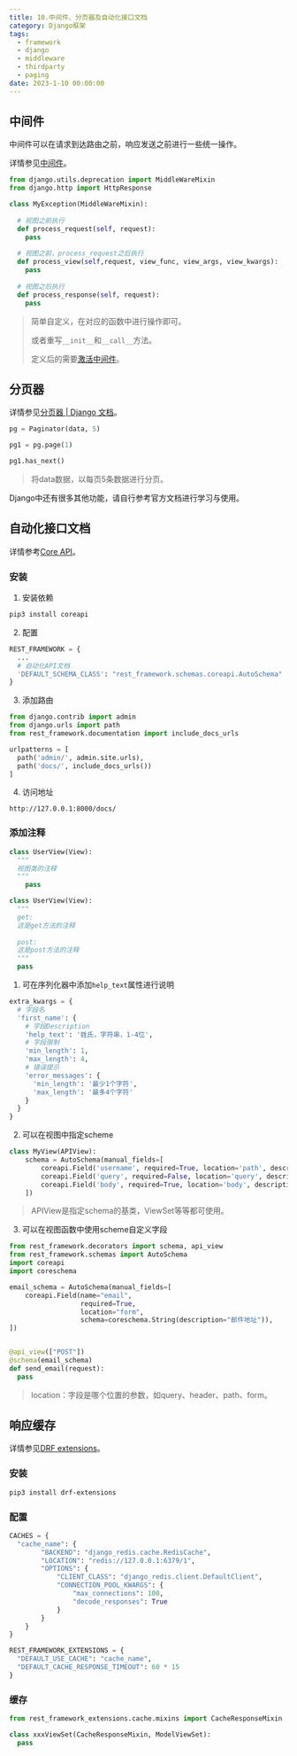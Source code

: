 ```yaml
---
title: 10.中间件、分页器及自动化接口文档
category: Django框架
tags:
  - framework
  - django
  - middleware
  - thirdparty
  - paging
date: 2023-1-10 00:00:00
---
```




## 中间件

中间件可以在请求到达路由之前，响应发送之前进行一些统一操作。

详情参见[中间件](https://docs.djangoproject.com/zh-hans/4.2/topics/http/middleware/)。

```python mymiddleware.py
from django.utils.deprecation import MiddleWareMixin
from django.http import HttpResponse

class MyException(MiddleWareMixin):
  
  # 视图之前执行
  def process_request(self, request):
    pass
  
  # 视图之前，process_request之后执行
  def process_view(self,request, view_func, view_args, view_kwargs):
    pass
  
  # 视图之后执行
  def process_response(self, request):
    pass
```

> 简单自定义，在对应的函数中进行操作即可。
>
> 或者重写`__init__`和`__call__`方法。
>
> 定义后的需要[激活中间件](https://www.knight-blog.cn/django/5a8fc734/#%E4%B8%AD%E9%97%B4%E4%BB%B6)。



## 分页器

详情参见[分页器 | Django 文档](https://docs.djangoproject.com/zh-hans/4.2/ref/paginator/)。

```python views.py
pg = Paginator(data, 5)

pg1 = pg.page(1)

pg1.has_next()
```

> 将data数据，以每页5条数据进行分页。

Django中还有很多其他功能，请自行参考官方文档进行学习与使用。



## 自动化接口文档

详情参考[Core API](https://www.coreapi.org/)。

### 安装

1. 安装依赖

```bash
pip3 install coreapi
```

2. 配置

```python settings.py
REST_FRAMEWORK = {
  ...
  # 自动化API文档
  'DEFAULT_SCHEMA_CLASS': "rest_framework.schemas.coreapi.AutoSchema"
}
```

3. 添加路由

```python urls.py
from django.contrib import admin
from django.urls import path
from rest_framework.documentation import include_docs_urls

urlpatterns = [
  path('admin/', admin.site.urls),
  path('docs/', include_docs_urls())
]
```

4. 访问地址

```http
http://127.0.0.1:8000/docs/
```

### 添加注释

```python views.py
class UserView(View):
  """
  视图类的注释
  """
 	pass

class UserView(View):
  """
  get:
  这是get方法的注释
  
  post:
  这是post方法的注释
  """
  pass
```

1. 可在序列化器中添加`help_text`属性进行说明

```python
extra_kwargs = {
  # 字段名
  'first_name': {
    # 字段Description
    'help_text': '姓氏，字符串，1-4位',
    # 字段限制
    'min_length': 1,
    'max_length': 4,
    # 错误提示
    'error_messages': {
      'min_length': '最少1个字符',
      'max_length': '最多4个字符'
    }
  }
}
```

2. 可以在视图中指定scheme

```python views.py
class MyView(APIView):
    schema = AutoSchema(manual_fields=[
        coreapi.Field('username', required=True, location='path', description='Username of the user'),
        coreapi.Field('query', required=False, location='query', description='Search query'),
        coreapi.Field('body', required=True, location='body', description='User data', schema=MySerializer()),
    ])
```

> APIView是指定schema的基类，ViewSet等等都可使用。

3. 可以在视图函数中使用scheme自定义字段

```python
from rest_framework.decorators import schema, api_view
from rest_framework.schemas import AutoSchema
import coreapi
import coreschema

email_schema = AutoSchema(manual_fields=[
    coreapi.Field(name="email", 
                  required=True, 
                  location="form", 
                  schema=coreschema.String(description="邮件地址")),
])


@api_view(["POST"])
@schema(email_schema)
def send_email(request):
  pass
```

> location：字段是哪个位置的参数，如query、header、path、form。



## 响应缓存

详情参见[DRF extensions](https://chibisov.github.io/drf-extensions/docs/)。

### 安装

```bash
pip3 install drf-extensions
```

### 配置

```python settings.py
CACHES = {
  "cache_name": {
        "BACKEND": "django_redis.cache.RedisCache",
        "LOCATION": "redis://127.0.0.1:6379/1",
        "OPTIONS": {
            "CLIENT_CLASS": "django_redis.client.DefaultClient",
            "CONNECTION_POOL_KWARGS": {
                "max_connections": 100,
                "decode_responses": True
            }
        }
    }
}

REST_FRAMEWORK_EXTENSIONS = {
  "DEFAULT_USE_CACHE": "cache_name",
  "DEFAULT_CACHE_RESPONSE_TIMEOUT": 60 * 15
}
```

### 缓存

```python views.py
from rest_framework_extensions.cache.mixins import CacheResponseMixin

class xxxViewSet(CacheResponseMixin, ModelViewSet):
  pass
```

